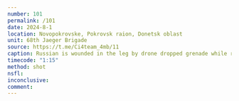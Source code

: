 ```yaml
---
number: 101
permalink: /101
date: 2024-8-1
location: Novopokrovske, Pokrovsk raion, Donetsk oblast
unit: 68th Jaeger Brigade
source: https://t.me/Ci4team_4mb/11
caption: Russian is wounded in the leg by drone dropped grenade while running along the treeline. Shoots himself soon after
timecode: "1:15"
method: shot
nsfl: 
inconclusive: 
comment: 
---
```

<script async src="https://telegram.org/js/telegram-widget.js?22" data-telegram-post="ukr_pics/22390" data-width="100%" data-userpic="false"></script>
<script async src="https://telegram.org/js/telegram-widget.js?22" data-telegram-post="ukr_pics/22427" data-width="100%" data-userpic="false"></script>